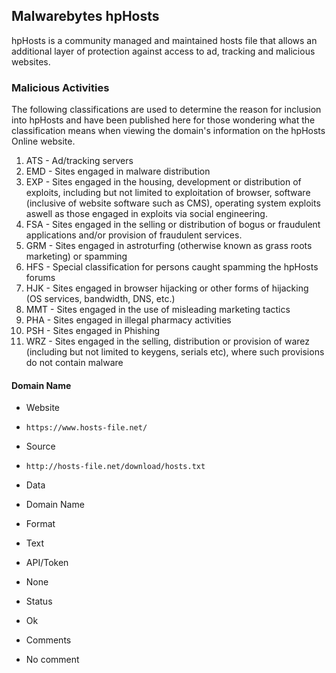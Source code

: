 ## Malwarebytes hpHosts

hpHosts is a community managed and maintained hosts file that allows an
additional layer of protection against access to ad, tracking and malicious
websites.

### Malicious Activities

The following classifications are used to determine the reason for inclusion
into hpHosts and have been published here for those wondering what the
classification means when viewing the domain's information on the hpHosts Online
website.

1. ATS - Ad/tracking servers
2. EMD - Sites engaged in malware distribution
3. EXP - Sites engaged in the housing, development or distribution of exploits,
   including but not limited to exploitation of browser, software (inclusive of
   website software such as CMS), operating system exploits aswell as those
   engaged in exploits via social engineering.
4. FSA - Sites engaged in the selling or distribution of bogus or fraudulent
   applications and/or provision of fraudulent services.
5. GRM - Sites engaged in astroturfing (otherwise known as grass roots
   marketing) or spamming
6. HFS - Special classification for persons caught spamming the hpHosts forums
7. HJK - Sites engaged in browser hijacking or other forms of hijacking (OS
   services, bandwidth, DNS, etc.)
8. MMT - Sites engaged in the use of misleading marketing tactics
9. PHA - Sites engaged in illegal pharmacy activities
10. PSH - Sites engaged in Phishing
11. WRZ - Sites engaged in the selling, distribution or provision of warez
    (including but not limited to keygens, serials etc), where such provisions
    do not contain malware

#### Domain Name
>
* Website
 - `https://www.hosts-file.net/`
* Source
 - `http://hosts-file.net/download/hosts.txt`
* Data
 - Domain Name
* Format
 - Text
* API/Token
 - None
* Status
 - Ok
* Comments
 - No comment
